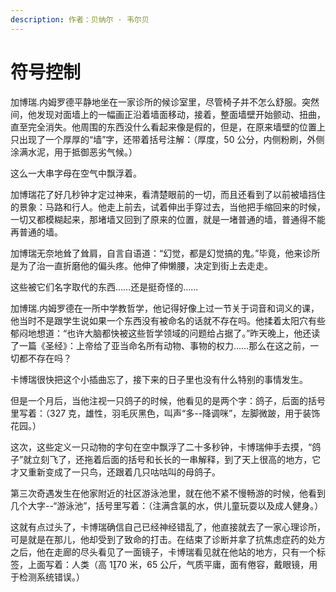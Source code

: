 ```yaml
---
description: 作者：贝纳尔 · 韦尔贝
---
```


# 符号控制

&#x20;       加博瑞.内姆罗德平静地坐在一家诊所的候诊室里，尽管椅子并不怎么舒服。突然间，他发现对面墙上的一幅画正沿着墙面移动，接着，整面墙壁开始颤动、扭曲，直至完全消失。他周围的东西没什么看起来像是假的，但是，在原来墙壁的位置上只出现了一个厚厚的“墙”字，还带着括号注解：（厚度，50 公分，内侧粉刷，外侧涂满水泥，用于抵御恶劣气候。）

&#x20;       这么一大串字母在空气中飘浮着。

&#x20;       加博瑞花了好几秒钟才定过神来，看清楚眼前的一切，而且还看到了以前被墙挡住的景象：马路和行人。他走上前去，试着伸出手穿过去，当他把手缩回来的时候，一切又都模糊起来，那堵墙又回到了原来的位置，就是一堵普通的墙，普通得不能再普通的墙。

&#x20;       加博瑞无奈地耸了耸肩，自言自语道：“幻觉，都是幻觉搞的鬼。”毕竟，他来诊所是为了治一直折磨他的偏头疼。他伸了伸懒腰，决定到街上去走走。

&#x20;       这些被它们名字取代的东西……还是挺奇怪的……

&#x20;       加博瑞.内姆罗德在一所中学教哲学，他记得好像上过一节关于词音和词义的课，他当时不是跟学生说如果一个东西没有被命名的话就不存在吗。他揉着太阳穴有些郁闷地想道：“也许大脑都快被这些哲学领域的问题给占据了。”昨天晚上，他还读了一篇《圣经》：上帝给了亚当命名所有动物、事物的权力……那么在这之前，一切都不存在吗？

&#x20;       卡博瑞很快把这个小插曲忘了，接下来的日子里也没有什么特别的事情发生。

&#x20;       但是一个月后，当他注视一只鸽子的时候，他看见的是两个字：鸽子，后面的括号里写着：（327 克，雄性，羽毛灰黑色，叫声“多--降调咪”，左脚微跛，用于装饰花园。）

&#x20;       这次，这些定义一只动物的字句在空中飘浮了二十多秒钟，卡博瑞伸手去摸，“鸽子”就立刻飞了，还拖着后面的括号和长长的一串解释，到了天上很高的地方，它才又重新变成了一只鸟，还跟着几只咕咕叫的母鸽子。

&#x20;       第三次奇遇发生在他家附近的社区游泳池里，就在他不紧不慢畅游的时候，他看到几个大字--“游泳池”，括号里写着：（注满含氯的水，供儿童玩耍以及成人健身。）

&#x20;       这就有点过头了，卡博瑞确信自己已经神经错乱了，他直接就去了一家心理诊所，可是就是在那儿，他却受到了致命的打击。在结束了诊断并拿了抗焦虑症药的处方之后，他在走廊的尽头看见了一面镜子，卡博瑞看见就在他站的地方，只有一个标签，上面写着：人类（高 170 米，65 公斤，气质平庸，面有倦容，戴眼镜，用于检测系统错误。）
